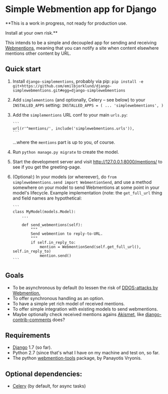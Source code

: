 # Simple Webmention app for Django

**This is a work in progress, not ready for production use. 

Install at your own risk.**

This intends to be a simple and decoupled app for sending and receiving 
[Webmentions](http://indiewebcamp.com/Webmention), meaning that you can notify a 
site when content elsewhere mentions other content by URL.

## Quick start

1. Install `django-simplementions`, probably via pip: `pip install -e git+https://github.com/emilbjorklund/django-simplewebmentions.git#egg=django-simplewebmentions`
2. Add `simplementions` (and optionally, Celery – see below) to your `INSTALLED_APPS` setting:
       ```
       INSTALLED_APPS = (
            ...
            'simplewebmentions',
       )
       ```
3. Add the `simplementions` URL conf to your main `urls.py`:

       ```
       url(r'^mentions/', include('simplewebmentions.urls')),
       ```
   
   ...where the `mentions` part is up to you, of course.
4. Run `python manage.py migrate` to create the model.
5. Start the development server and visit http://127.0.0.1:8000/mentions/
   to see if you get the greeting-page.
6. (Optional:) In your models (or whereever), do 
   `from simplewebmentions.send import WebmentionSend`, and use a method somewhere
   on your model to send Webmentions at some point in your model's lifecycle.
   Example implementation (note: the `get_full_url` thing and field names are
   hypothetical:

       ```
       class MyModel(models.Model):
           ...

           def send_webmentions(self):
               """
               Send webmention to reply-to-URL.
               """
               if self.in_reply_to:
                   mention = WebmentionSend(self.get_full_url(), self.in_reply_to)
                   mention.send()
       ```

## Goals

- To be asynchronous by default (to lessen the risk of [DDOS-attacks by Webmention.](http://indiewebcamp.com/DDOS)
- To offer synchronous handling as an option.
- To have a simple yet rich model of received mentions.
- To offer simple integration with existing models to send webmentions.
- Maybe optionally check received mentions agains [Akismet](http://akismet.com/), 
  like [django-contrib-comments](https://github.com/django/django-contrib-comments) does?

## Requirements 

- [Django](https://djangoproject.com/) 1.7 (so far).
- Python 2.7 (since that's what I have on my machine and test on, so far.
- The python [webmention-tools](https://github.com/vrypan/webmention-tools) package, by Panayotis Vryonis.

## Optional dependencies:

- [Celery](http://celery.readthedocs.org/en/latest/index.html) (by default, for async tasks)
